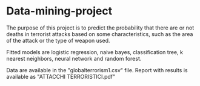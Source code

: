 # Data-mining-project
The purpose of this project is to predict the probability that there are or not deaths in terrorist attacks based on some characteristics, such as the area of the attack or the type of weapon used.

Fitted models are logistic regression, naive bayes, classification tree, k nearest neighbors, neural network and random forest.

Data are available in the "globalterrorism1.csv" file.
Report with results is available as "ATTACCHI TERRORISTICI.pdf"
